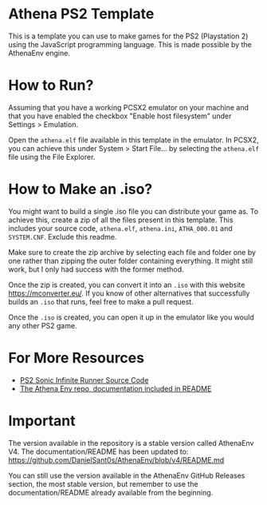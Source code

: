 # Athena PS2 Template

This is a template you can use to make games for the PS2 (Playstation 2) using the JavaScript programming language.
This is made possible by the AthenaEnv engine.

# How to Run?

Assuming that you have a working PCSX2 emulator on your machine and that you have enabled the
checkbox "Enable host filesystem" under Settings > Emulation.

Open the `athena.elf` file available in this template in the emulator.
In PCSX2, you can achieve this under System > Start File... by selecting the `athena.elf` file using the File Explorer.

# How to Make an .iso?

You might want to build a single .iso file you can distribute your game as.
To achieve this, create a zip of all the files present in this template.
This includes your source code, `athena.elf`, `athena.ini`, `ATHA_000.01` and `SYSTEM.CNF`.
Exclude this readme.

Make sure to create the zip archive by selecting each file and folder one by one rather than zipping the outer folder
containing everything. It might still work, but I only had success with the former method.

Once the zip is created, you can convert it into an `.iso` with this website https://mconverter.eu/.
If you know of other alternatives that successfully builds an `.iso` that runs, feel free to make a pull request.

Once the `.iso` is created, you can open it up in the emulator like you would any other PS2 game.

# For More Resources

- [PS2 Sonic Infinite Runner Source Code](https://github.com/DevWill-hub/Sonic-Infinite-Runner-PS2)
- [The Athena Env repo, documentation included in README](https://github.com/DanielSant0s/AthenaEnv)

# Important

The version available in the repository is a stable version called AthenaEnv V4. The documentation/README has been updated to: https://github.com/DanielSant0s/AthenaEnv/blob/v4/README.md

You can still use the version available in the AthenaEnv GitHub Releases section, the most stable version, but remember to use the documentation/README already available from the beginning.
